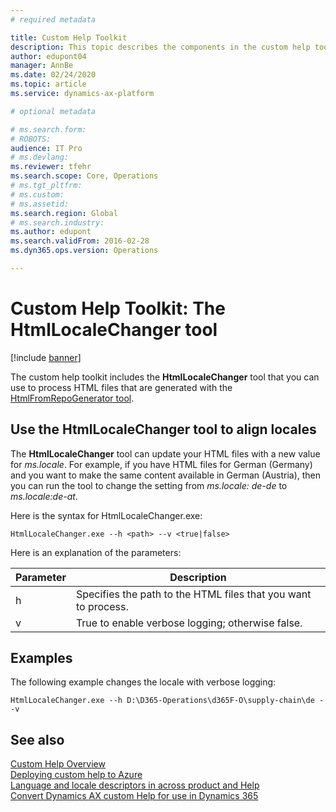 ```yaml
---
# required metadata

title: Custom Help Toolkit
description: This topic describes the components in the custom help toolkit for Finance and Operations apps. 
author: edupont04
manager: AnnBe
ms.date: 02/24/2020
ms.topic: article
ms.service: dynamics-ax-platform

# optional metadata

# ms.search.form: 
# ROBOTS: 
audience: IT Pro
# ms.devlang: 
ms.reviewer: tfehr
ms.search.scope: Core, Operations
# ms.tgt_pltfrm: 
# ms.custom: 
# ms.assetid: 
ms.search.region: Global
# ms.search.industry: 
ms.author: edupont
ms.search.validFrom: 2016-02-28
ms.dyn365.ops.version: Operations

---
```


# Custom Help Toolkit: The HtmlLocaleChanger tool

[!include [banner](../includes/banner.md)]

The custom help toolkit includes the **HtmlLocaleChanger** tool that you can use to process HTML files that are generated with the [HtmlFromRepoGenerator tool](custom-help-toolkit-HtmlFromRepoGenerator.md).  

## <a name="htmllocale"></a>Use the HtmlLocaleChanger tool to align locales

The **HtmlLocaleChanger** tool can update your HTML files with a new value for *ms.locale*. For example, if you have HTML files for German (Germany) and you want to make the same content available in German (Austria), then you can run the tool to change the setting from *ms.locale: de-de* to *ms.locale:de-at*.  

Here is the syntax for HtmlLocaleChanger.exe:  

```
HtmlLocaleChanger.exe --h <path> --v <true|false>
```

Here is an explanation of the parameters:

|Parameter   |Description  |
|------------|-------------|
|h|Specifies the path to the HTML files that you want to process. |
|v|True to enable verbose logging; otherwise false.|

## Examples

The following example changes the locale <!--from *de-de* to *de-at*--> with verbose logging:

```
HtmlLocaleChanger.exe --h D:\D365-Operations\d365F-O\supply-chain\de --v
```

## See also

[Custom Help Overview](custom-help-overview.md)  
[Deploying custom help to Azure](walkthrough-help-azure.md)  
[Language and locale descriptors in across product and Help](language-locale.md)  
[Convert Dynamics AX custom Help for use in Dynamics 365](migrate-dynamicsax2012.md)  
